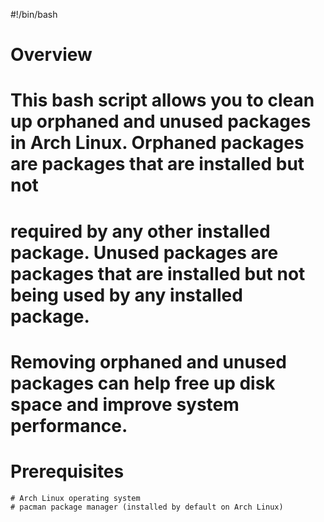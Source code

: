 #!/bin/bash

# Overview

# This bash script allows you to clean up orphaned and unused packages in Arch Linux. Orphaned packages are packages that are installed but not 
# required by any other installed package. Unused packages are packages that are installed but not being used by any installed package. 
# Removing orphaned and unused packages can help free up disk space and improve system performance.

# Prerequisites

    # Arch Linux operating system
    # pacman package manager (installed by default on Arch Linux)
